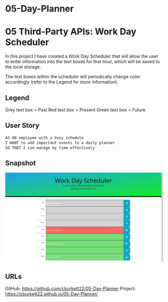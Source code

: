 # 05-Day-Planner

# 05 Third-Party APIs: Work Day Scheduler

In this project I have created a Work Day Scheduler that will allow the user to enter information into the text boxes for that hour, which will be saved to the local storage.

The text boxes within the scheduler will periodically change color accordingly (refer to the Legend for more information).

## Legend

Grey text box = Past
Red text box = Present
Green text box = Future

## User Story

```
AS AN employee with a busy schedule
I WANT to add important events to a daily planner
SO THAT I can manage my time effectively
```

## Snapshot

![Image of Project](/images/snapshot.jpg)

## URLs

GitHub: https://github.com/cburkett22/05-Day-Planner
Project: https://cburkett22.github.io/05-Day-Planner/
